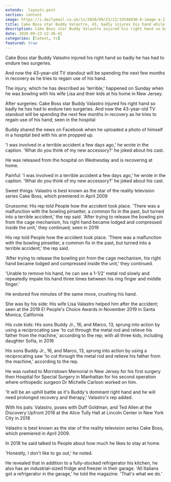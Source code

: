 ```yaml
---
extends: _layouts.post
section: content
image: https://i.dailymail.co.uk/1s/2020/09/23/22/33546030-0-image-a-135_1600896884999.jpg 
title: Cake Boss star Buddy Valastro, 43, badly injures his hand while bowling resulting in two surgeries 
description: Cake Boss star Buddy Valastro injured his right hand so badly he has had to endure two surgeries. And now the 43-year-old TV standout will be spending the next few months in recovery. 
date: 2020-09-23-22-36-41 
categories: [latest, tv] 
featured: true 
--- 
```

Cake Boss star Buddy Valastro injured his right hand so badly he has had to endure two surgeries.

And now the 43-year-old TV standout will be spending the next few months in recovery as he tries to regain use of his hand.

The injury, which he has described as 'terrible,' happened on Sunday when he was bowling with his wife Lisa and their kids at his home in New Jersey.

After surgeries: Cake Boss star Buddy Valastro injured his right hand so badly he has had to endure two surgeries. And now the 43-year-old TV standout will be spending the next few months in recovery as he tries to regain use of his hand; seen in the hospital

Buddy shared the news on Facebook when he uploaded a photo of himself in a hospital bed with his arm propped up.

'I was involved in a terrible accident a few days ago,' he wrote in the caption. 'What do you think of my new accessory?' he joked about his cast. 

He was released from the hospital on Wednesday and is recovering at home.  

Painful: 'I was involved in a terrible accident a few days ago,' he wrote in the caption. 'What do you think of my new accessory?' he joked about his cast.

Sweet things: Valastro is best known as the star of the reality television series Cake Boss, which premiered in April 2009

Gruesome: His rep told People how the accident took place. 'There was a malfunction with the bowling pinsetter, a common fix in the past, but turned into a terrible accident,' the rep said. 'After trying to release the bowling pin from the cage mechanism, his right hand became lodged and compressed inside the unit,' they continued; seen in 2019

 His rep told People how the accident took place. 'There was a malfunction with the bowling pinsetter, a common fix in the past, but turned into a terrible accident,' the rep said.

'After trying to release the bowling pin from the cage mechanism, his right hand became lodged and compressed inside the unit,' they continued.

'Unable to remove his hand, he can see a 1-1/2' metal rod slowly and repeatedly impale his hand three times between his ring finger and middle finger.'

He endured five minutes of the same move, crushing his hand.

She was by his side: His wife Lisa Valastro helped him after the accident; seen at the 2019 E! People's Choice Awards in November 2019 in Santa Monica, California

His cute kids: His sons Buddy Jr., 16, and Marco, 13, sprung into action by using a reciprocating saw 'to cut through the metal rod and relieve his father from the machine,' according to the rep; with all three kids, including daughter Sofia, in 2016

His sons Buddy Jr., 16, and Marco, 13, sprung into action by using a reciprocating saw 'to cut through the metal rod and relieve his father from the machine,' according to the rep.

He was rushed to Morristown Memorial in New Jersey for his first surgery then Hospital for Special Surgery in Manhattan for his second operation where orthopedic surgeon Dr Michelle Carlson worked on him. 

'It will be an uphill battle as it's Buddy's dominant right hand and he will need prolonged recovery and therapy,' Valastro's rep added.  

With his pals: Valastro, poses with Duff Goldman, and Ted Allen at the Discovery Upfront 2018 at the Alice Tully Hall at Lincoln Center in New York City in 2018

Valastro is best known as the star of the reality television series Cake Boss, which premiered in April 2009.

In 2018 he said talked to People about how much he likes to stay at home.

'Honestly, I don't like to go out,' he noted.

He revealed that in addition to a fully-stocked refrigerator his kitchen, he also has an industrial-sized fridge and freezer in their garage. 'All Italians got a refrigerator in the garage,' he told the magazine. 'That's what we do.'

